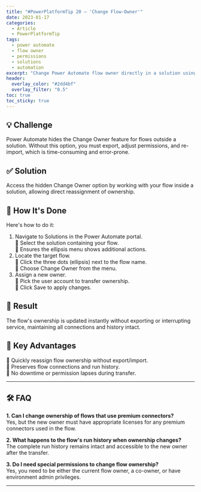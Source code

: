 ```yaml
---
title: "#PowerPlatformTip 20 – 'Change Flow-Owner'"
date: 2023-01-17
categories:
  - Article
  - PowerPlatformTip
tags:
  - power automate
  - flow owner
  - permissions
  - solutions
  - automation
excerpt: "Change Power Automate flow owner directly in a solution using the hidden menu. Avoid export/import and keep all connections and history intact."
header:
  overlay_color: "#2dd4bf"
  overlay_filter: "0.5"
toc: true
toc_sticky: true
---
```


## 💡 Challenge
Power Automate hides the Change Owner feature for flows outside a solution. Without this option, you must export, adjust permissions, and re-import, which is time-consuming and error-prone.

## ✅ Solution
Access the hidden Change Owner option by working with your flow inside a solution, allowing direct reassignment of ownership.

## 🔧 How It's Done
Here's how to do it:
1. Navigate to Solutions in the Power Automate portal.  
   🔸 Select the solution containing your flow.  
   🔸 Ensures the ellipsis menu shows additional actions.  
2. Locate the target flow.  
   🔸 Click the three dots (ellipsis) next to the flow name.  
   🔸 Choose Change Owner from the menu.  
3. Assign a new owner.  
   🔸 Pick the user account to transfer ownership.  
   🔸 Click Save to apply changes.

## 🎉 Result
The flow's ownership is updated instantly without exporting or interrupting service, maintaining all connections and history intact.

## 🌟 Key Advantages
🔸 Quickly reassign flow ownership without export/import.  
🔸 Preserves flow connections and run history.  
🔸 No downtime or permission lapses during transfer.

---

## 🛠️ FAQ
**1. Can I change ownership of flows that use premium connectors?**  
Yes, but the new owner must have appropriate licenses for any premium connectors used in the flow.

**2. What happens to the flow's run history when ownership changes?**  
The complete run history remains intact and accessible to the new owner after the transfer.

**3. Do I need special permissions to change flow ownership?**  
Yes, you need to be either the current flow owner, a co-owner, or have environment admin privileges.

---

